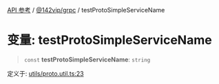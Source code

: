 [API 参考](../wiki/Home) / [@142vip/grpc](../wiki/@142vip.grpc) / testProtoSimpleServiceName

# 变量: testProtoSimpleServiceName

> `const` **testProtoSimpleServiceName**: `string`

定义于: [utils/proto.util.ts:23](https://github.com/142vip/core-x/blob/567cadf3a9f5104aada595325cfb94d08a88f92f/packages/grpc/src/utils/proto.util.ts#L23)
